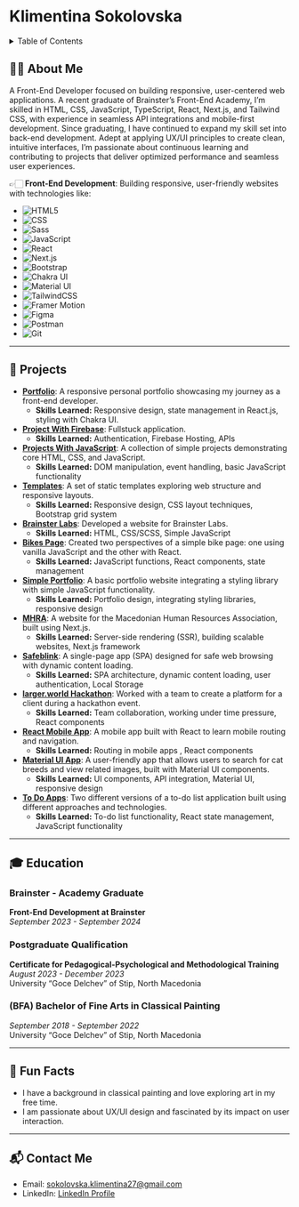 <div>
  <h1>Klimentina Sokolovska</h1>
</div>

<!-- TABLE OF CONTENTS -->
<details>  
  <summary>Table of Contents</summary>
  <ol>
    <li><a href="#about-me">About Me</a></li>
    <li><a href="#education">Education</a></li>
    <li><a href="#fun-facts">Fun Facts</a></li>
    <li><a href="#contact">Contact</a></li>
  </ol>
</details>




<h2 id="about-me">🙋‍♀️ About Me</h2>

A Front-End Developer focused on building responsive, user-centered web applications. A recent graduate of Brainster’s Front-End Academy, I’m skilled in HTML, CSS, JavaScript, TypeScript, React, Next.js, and Tailwind CSS, with experience in seamless API integrations and mobile-first development. Since graduating, I have continued to expand my skill set into back-end development. Adept at applying UX/UI principles to create clean, intuitive interfaces, I’m passionate about continuous learning and contributing to projects that deliver optimized performance and seamless user experiences.

👉🏻 **Front-End Development**: Building responsive, user-friendly websites with technologies like:

- ![HTML5](https://img.shields.io/badge/HTML5-E34F26?style=for-the-badge&logo=html5&logoColor=white)
- ![CSS](https://img.shields.io/badge/CSS-1572B6?style=for-the-badge&logo=css3&logoColor=white)
- ![Sass](https://img.shields.io/badge/Sass-CC6699?style=for-the-badge&logo=sass&logoColor=white)
- ![JavaScript](https://img.shields.io/badge/JavaScript-F7DF1E?style=for-the-badge&logo=javascript&logoColor=black)
- ![React](https://img.shields.io/badge/React-61DAFB?style=for-the-badge&logo=react&logoColor=white)
- ![Next.js](https://img.shields.io/badge/Next.js-000000?style=for-the-badge&logo=nextdotjs&logoColor=white)
- ![Bootstrap](https://img.shields.io/badge/Bootstrap-7952B3?style=for-the-badge&logo=bootstrap&logoColor=white)
- ![Chakra UI](https://img.shields.io/badge/Chakra_UI-319795?style=for-the-badge&logo=chakraui&logoColor=white)
- ![Material UI](https://img.shields.io/badge/Material_UI-0081CB?style=for-the-badge&logo=mui&logoColor=white)
- ![TailwindCSS](https://img.shields.io/badge/TailwindCSS-38B2AC?style=for-the-badge&logo=tailwind-css&logoColor=white)
- ![Framer Motion](https://img.shields.io/badge/Framer_Motion-0055FF?style=for-the-badge&logo=framer&logoColor=white)
- ![Figma](https://img.shields.io/badge/Figma-F24E1E?style=for-the-badge&logo=figma&logoColor=white)
- ![Postman](https://img.shields.io/badge/Postman-FF6C37?style=for-the-badge&logo=postman&logoColor=white)
- ![Git](https://img.shields.io/badge/Git-F05032?style=for-the-badge&logo=git&logoColor=white)

---

<h2 id="projects">🚀 Projects</h2>
<ul>
  
 <li>
  <strong><a href="https://github.com/Klimentina2709/My-Portfolio">Portfolio</a></strong>: 
  A responsive personal portfolio showcasing my journey as a front-end developer.
  <ul>
    <li><strong>Skills Learned:</strong> Responsive design, state management in React.js, styling with Chakra UI.</li>
  </ul>
</li>

<li>
    <strong><a href="https://github.com/Klimentina2709/JNetflix-Clone">Project With Firebase</a></strong>: 
    Fullstuck application. 
    <ul>
      <li><strong>Skills Learned:</strong> Authentication, Firebase Hosting, APIs</li>
    </ul>
  </li>

  <li>
    <strong><a href="https://github.com/Klimentina2709/JavaScript-Projects">Projects With JavaScript</a></strong>: 
    A collection of simple projects demonstrating core HTML, CSS, and JavaScript.
    <ul>
      <li><strong>Skills Learned:</strong> DOM manipulation, event handling, basic JavaScript functionality</li>
    </ul>
  </li>
  
  <li>
    <strong><a href="https://github.com/Klimentina2709/Templates">Templates</a></strong>: 
    A set of static templates exploring web structure and responsive layouts.
    <ul>
      <li><strong>Skills Learned:</strong> Responsive design, CSS layout techniques, Bootstrap grid system</li>
    </ul>
  </li>
  
  <li>
    <strong><a href="https://github.com/Klimentina2709/BrainsterLabs">Brainster Labs</a></strong>: 
    Developed a website for Brainster Labs.
    <ul>
      <li><strong>Skills Learned:</strong> HTML, CSS/SCSS, Simple JavaScript</li>
    </ul>
  </li>
  
  <li>
    <strong><a href="https://github.com/Klimentina2709/Bikes">Bikes Page</a></strong>: 
    Created two perspectives of a simple bike page: one using vanilla JavaScript and the other with React.
    <ul>
      <li><strong>Skills Learned:</strong> JavaScript functions, React components, state management</li>
    </ul>
  </li>
  
  <li>
    <strong><a href="https://github.com/Klimentina2709/Simple-Portfolio-Demo">Simple Portfolio</a></strong>: 
    A basic portfolio website integrating a styling library with simple JavaScript functionality.
    <ul>
      <li><strong>Skills Learned:</strong> Portfolio design, integrating styling libraries, responsive design</li>
    </ul>
  </li>
  
  <li>
    <strong><a href="https://github.com/Klimentina2709/MHRA">MHRA</a></strong>: 
    A website for the Macedonian Human Resources Association, built using Next.js.
    <ul>
      <li><strong>Skills Learned:</strong> Server-side rendering (SSR), building scalable websites, Next.js framework</li>
    </ul>
  </li>
  
  <li>
    <strong><a href="https://github.com/Klimentina2709/Safeblink">Safeblink</a></strong>: 
    A single-page app (SPA) designed for safe web browsing with dynamic content loading.
    <ul>
      <li><strong>Skills Learned:</strong> SPA architecture, dynamic content loading, user authentication, Local Storage</li>
    </ul>
  </li>
  
  <li>
    <strong><a href="https://github.com/Klimentina2709/larger-world">larger.world Hackathon</a></strong>: 
    Worked with a team to create a platform for a client during a hackathon event.
    <ul>
      <li><strong>Skills Learned:</strong> Team collaboration, working under time pressure, React components</li>
    </ul>
  </li>
  
  <li>
    <strong><a href="https://github.com/Klimentina2709/React-Mobile-App">React Mobile App</a></strong>: 
    A mobile app built with React to learn mobile routing and navigation.
    <ul>
      <li><strong>Skills Learned:</strong> Routing in mobile apps , React components</li>
    </ul>
  </li>
  
  <li>
    <strong><a href="https://github.com/Klimentina2709/Material-UI-App">Material UI App</a></strong>: 
    A user-friendly app that allows users to search for cat breeds and view related images, built with Material UI components.
    <ul>
      <li><strong>Skills Learned:</strong> UI components, API integration, Material UI, responsive design</li>
    </ul>
  </li>
  
  <li>
    <strong><a href="https://github.com/Klimentina2709/To-Do-App">To Do Apps</a></strong>: 
    Two different versions of a to-do list application built using different approaches and technologies.
    <ul>
      <li><strong>Skills Learned:</strong> To-do list functionality, React state management, JavaScript functionality</li>
    </ul>
  </li>
</ul>

---

<h2 id="education">🎓 Education</h2>

### Brainster - Academy Graduate
**Front-End Development at Brainster**  
*September 2023 - September 2024*



### Postgraduate Qualification
**Certificate for Pedagogical-Psychological and Methodological Training**  
*August 2023 - December 2023*  
University “Goce Delchev” of Stip, North Macedonia



### (BFA) Bachelor of Fine Arts in Classical Painting
*September 2018 - September 2022*  
University “Goce Delchev” of Stip, North Macedonia

---

<h2 id="fun-facts">🎨 Fun Facts</h2>

- I have a background in classical painting and love exploring art in my free time.
- I am passionate about UX/UI design and fascinated by its impact on user interaction.

---

<h2 id="contact">📬 Contact Me</h2>

- Email: [sokolovska.klimentina27@gmail.com](mailto:sokolovska.klimentina27@gmail.com)
- LinkedIn: [LinkedIn Profile](https://www.linkedin.com/in/klimentina-sokolovska-752a201b5/)

